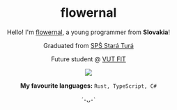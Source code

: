 <div align="center">
  <h1>flowernal</h1>
  <p>Hello! I'm <a href="https://flowernal.dev">flowernal</a>, a young programmer from <b>Slovakia</b>!</p>
  <p>Graduated from <a href="http://www.sosst.sk/zsse/">SPŠ Stará Turá</a></p>
  <p>Future student @ <a href="https://www.fit.vut.cz/.en">VUT FIT</a></p>
  
  <img src="https://pbs.twimg.com/media/E4qh2ezX0AMUZIb.png" />
  
  <p><b>My favourite languages:</b> <code>Rust, TypeScript, C#</code></p>
  
  <footer>´･ᴗ･`</footer>
</div>
